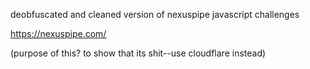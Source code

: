 
deobfuscated and cleaned version of nexuspipe javascript challenges

https://nexuspipe.com/

(purpose of this? to show that its shit--use cloudflare instead)
